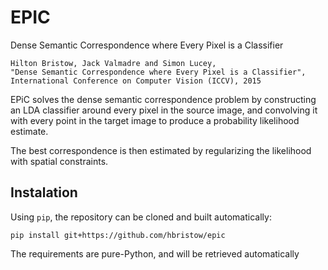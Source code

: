 EPIC
====

Dense Semantic Correspondence where Every Pixel is a Classifier

    Hilton Bristow, Jack Valmadre and Simon Lucey,
    "Dense Semantic Correspondence where Every Pixel is a Classifier",
    International Conference on Computer Vision (ICCV), 2015

EPiC solves the dense semantic correspondence problem by constructing an LDA
classifier around every pixel in the source image, and convolving it with
every point in the target image to produce a probability likelihood estimate.

The best correspondence is then estimated by regularizing the likelihood
with spatial constraints.

Instalation
-----------

Using `pip`, the repository can be cloned and built automatically:

    pip install git+https://github.com/hbristow/epic

The requirements are pure-Python, and will be retrieved automatically
